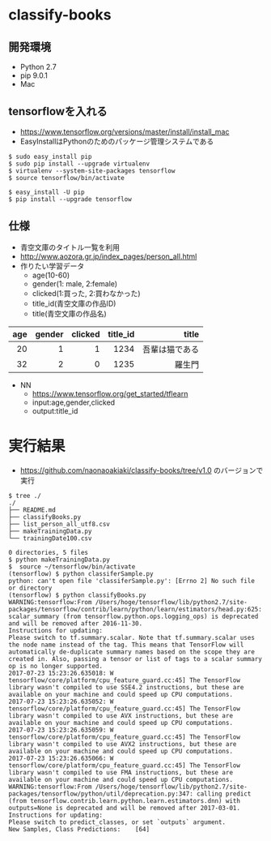 # classify-books

## 開発環境
- Python 2.7
- pip 9.0.1
- Mac

## tensorflowを入れる
- https://www.tensorflow.org/versions/master/install/install_mac
- EasyInstallはPythonのためのパッケージ管理システムである

```
$ sudo easy_install pip
$ sudo pip install --upgrade virtualenv
$ virtualenv --system-site-packages tensorflow
$ source tensorflow/bin/activate
```

```
$ easy_install -U pip
$ pip install --upgrade tensorflow

```

## 仕様
- 青空文庫のタイトル一覧を利用
 - http://www.aozora.gr.jp/index_pages/person_all.html
- 作りたい学習データ
  - age(10-60)
  - gender(1: male, 2:female)
  - clicked(1:買った, 2:買わなかった)
  - title_id(青空文庫の作品ID)
  - title(青空文庫の作品名)

| age        | gender          | clicked |title_id                 | title|
| -: |-:| -: | -:| -: |
| 20 | 1 | 1 | 1234 | 吾輩は猫である |
| 32 | 2 | 0 | 1235 | 羅生門 |

- NN
  - https://www.tensorflow.org/get_started/tflearn
  - input:age,gender,clicked
  - output:title_id

# 実行結果
- https://github.com/naonaoakiaki/classify-books/tree/v1.0 のバージョンで実行
```
$ tree ./
./
├── README.md
├── classifyBooks.py
├── list_person_all_utf8.csv
├── makeTrainingData.py
└── trainingDate100.csv

0 directories, 5 files
$ python makeTrainingData.py
$  source ~/tensorflow/bin/activate
(tensorflow) $ python classiferSample.py
python: can't open file 'classiferSample.py': [Errno 2] No such file or directory
(tensorflow) $ python classifyBooks.py
WARNING:tensorflow:From /Users/hoge/tensorflow/lib/python2.7/site-packages/tensorflow/contrib/learn/python/learn/estimators/head.py:625: scalar_summary (from tensorflow.python.ops.logging_ops) is deprecated and will be removed after 2016-11-30.
Instructions for updating:
Please switch to tf.summary.scalar. Note that tf.summary.scalar uses the node name instead of the tag. This means that TensorFlow will automatically de-duplicate summary names based on the scope they are created in. Also, passing a tensor or list of tags to a scalar summary op is no longer supported.
2017-07-23 15:23:26.635018: W tensorflow/core/platform/cpu_feature_guard.cc:45] The TensorFlow library wasn't compiled to use SSE4.2 instructions, but these are available on your machine and could speed up CPU computations.
2017-07-23 15:23:26.635052: W tensorflow/core/platform/cpu_feature_guard.cc:45] The TensorFlow library wasn't compiled to use AVX instructions, but these are available on your machine and could speed up CPU computations.
2017-07-23 15:23:26.635059: W tensorflow/core/platform/cpu_feature_guard.cc:45] The TensorFlow library wasn't compiled to use AVX2 instructions, but these are available on your machine and could speed up CPU computations.
2017-07-23 15:23:26.635066: W tensorflow/core/platform/cpu_feature_guard.cc:45] The TensorFlow library wasn't compiled to use FMA instructions, but these are available on your machine and could speed up CPU computations.
WARNING:tensorflow:From /Users/hoge/tensorflow/lib/python2.7/site-packages/tensorflow/python/util/deprecation.py:347: calling predict (from tensorflow.contrib.learn.python.learn.estimators.dnn) with outputs=None is deprecated and will be removed after 2017-03-01.
Instructions for updating:
Please switch to predict_classes, or set `outputs` argument.
New Samples, Class Predictions:    [64]

```
